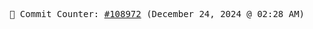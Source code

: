 <p align="center">
    <samp>
        📮 Commit Counter: <a href="https://github.com/Javascript-void0/Javascript-void0/commits/main">#108972</a> (December 24, 2024 @ 02:28 AM)
    </samp>
</p>